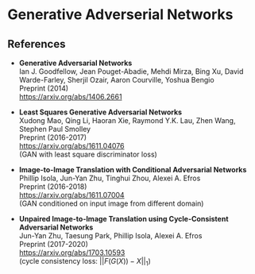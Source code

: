 Generative Adverserial Networks
===============================



References
----------


- <b id="mao2016least"></b>
  **Generative Adversarial Networks** <br/>
  Ian J. Goodfellow, Jean Pouget-Abadie, Mehdi Mirza, Bing Xu, David Warde-Farley, Sherjil Ozair, Aaron Courville, Yoshua Bengio <br/>
  Preprint (2014) <br/>
  https://arxiv.org/abs/1406.2661
  
- <b id="mao2016least"></b>
  **Least Squares Generative Adversarial Networks** <br/>
  Xudong Mao, Qing Li, Haoran Xie, Raymond Y.K. Lau, Zhen Wang, Stephen Paul Smolley <br/>
  Preprint (2016-2017) <br/>
  https://arxiv.org/abs/1611.04076 <br/>
  (GAN with least square discriminator loss)

- <b id="isola2016image"></b>
  **Image-to-Image Translation with Conditional Adversarial Networks** <br />
  Phillip Isola, Jun-Yan Zhu, Tinghui Zhou, Alexei A. Efros <br />
  Preprint (2016-2018) <br />
  https://arxiv.org/abs/1611.07004 <br />
  (GAN conditioned on input image from different domain)

- <b id="zhu2017unpaired"></b>
  **Unpaired Image-to-Image Translation using Cycle-Consistent Adversarial Networks** <br/>
  Jun-Yan Zhu, Taesung Park, Phillip Isola, Alexei A. Efros <br/>
  Preprint (2017-2020) <br/>
  https://arxiv.org/abs/1703.10593 <br/>
  (cycle consistency loss: $||F(G(X)) - X||_1$)
  

